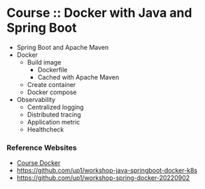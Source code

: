 # Course :: Docker with Java and Spring Boot
* Spring Boot and Apache Maven
* Docker
  * Build image
    * Dockerfile
    * Cached with Apache Maven
  * Create container
  * Docker compose
* Observability
  * Centralized logging
  * Distributed tracing
  * Application metric
  * Healthcheck


### Reference Websites
* [Course Docker](https://github.com/up1/course-introduction-docker)
* https://github.com/up1/workshop-java-springboot-docker-k8s
* https://github.com/up1/workshop-spring-docker-20220902
